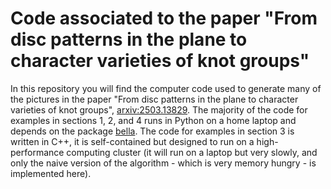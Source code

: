 # Code associated to the paper "From disc patterns in the plane to character varieties of knot groups"
In this repository you will find the computer code used to generate many of the pictures in the paper "From disc patterns in the
plane to character varieties of knot groups", [arxiv:2503.13829](https://arxiv.org/abs/2503.13829). The majority of the code for
examples in sections 1, 2, and 4 runs in Python on a home laptop and depends on the package [bella](https://github.com/aelzenaar/bella). The code
for examples in section 3 is written in C++, it is self-contained but designed to run on a high-performance computing cluster (it will run
on a laptop but very slowly, and only the naive version of the algorithm - which is very memory hungry - is implemented here).
